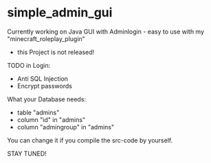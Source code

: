# simple_admin_gui
Currently working on Java GUI with Adminlogin - easy to use with my "minecraft_roleplay_plugin"

+ this Project is not released!

TODO in Login:
 + Anti SQL Injection
 + Encrypt passwords

What your Database needs:
 + table "admins"
 + column "id" in "admins"
 + column "admingroup" in "admins"
 
 You can change it if you compile the src-code by yourself.
 
 STAY TUNED!
